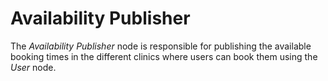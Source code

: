 # Availability Publisher

The *Availability Publisher* node is responsible for publishing the available booking times in the different clinics where users can book them using the *User* node. 

